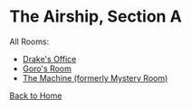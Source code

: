 # The Airship, Section A

All Rooms:
* [Drake's Office](https://sonic4999.github.io/PD-Season-2-Archive/section_a/Danganronpa_%20Prospective%20Despair%20-%20The%20Airship%2C%20Section%20A%20(KG)%20-%20drakes-office%20%5B834779231397085224%5D.html)
* [Goro's Room](https://sonic4999.github.io/PD-Season-2-Archive/section_a/Danganronpa_%20Prospective%20Despair%20-%20The%20Airship%2C%20Section%20A%20(KG)%20-%20goros-room%20%5B838212730733199391%5D.html)
* [The Machine (formerly Mystery Room)](https://sonic4999.github.io/PD-Season-2-Archive/section_a/Danganronpa_%20Prospective%20Despair%20-%20The%20Airship%2C%20Section%20A%20(KG)%20-%20the-machine%20%5B844662705059135528%5D.html)

[Back to Home](https://sonic4999.github.io/PD-Season-2-Archive/)